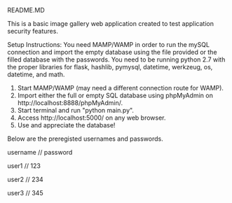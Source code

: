 README.MD

This is a basic image gallery web application created to test application security features.

Setup Instructions:
You need MAMP/WAMP in order to run the mySQL connection and import the empty database using the file provided or the filled database with the passwords.
You need to be running python 2.7 with the proper libraries for flask, hashlib, pymysql, datetime, werkzeug, os, datetime, and math.

1. Start MAMP/WAMP (may need a different connection route for WAMP).
2. Import either the full or empty SQL database using phpMyAdmin on http://localhost:8888/phpMyAdmin/.
3. Start terminal and run "python main.py".
4. Access http://localhost:5000/ on any web browser.
5. Use and appreciate the database!

Below are the preregisted usernames and passwords.

username // password

user1 // 123

user2 // 234

user3 // 345